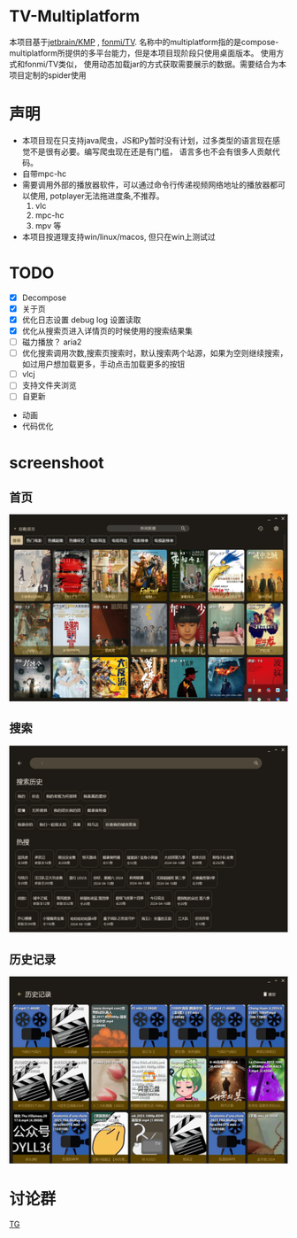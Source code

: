 # TV-Multiplatform
本项目基于[jetbrain/KMP](https://github.com/JetBrains/compose-multiplatform-desktop-template#readme)
, [fonmi/TV](https://github.com/FongMi/TV). 名称中的multiplatform指的是compose-multiplatform所提供的多平台能力，但是本项目现阶段只使用桌面版本。
使用方式和fonmi/TV类似， 使用动态加载jar的方式获取需要展示的数据。需要结合为本项目定制的spider使用

# 声明
- 本项目现在只支持java爬虫，JS和Py暂时没有计划，过多类型的语言现在感觉不是很有必要。编写爬虫现在还是有门槛， 语言多也不会有很多人贡献代码。
- 自带mpc-hc
- 需要调用外部的播放器软件，可以通过命令行传递视频网络地址的播放器都可以使用, potplayer无法拖进度条,不推荐。
  1. vlc
  2. mpc-hc
  3. mpv 等
- 本项目按道理支持win/linux/macos, 但只在win上测试过

# TODO
- [x] Decompose
- [x] 关于页
- [x] 优化日志设置 debug log 设置读取
- [x] 优化从搜索页进入详情页的时候使用的搜索结果集
- [ ] 磁力播放？ aria2
- [ ] 优化搜索调用次数,搜索页搜索时，默认搜索两个站源，如果为空则继续搜索，如过用户想加载更多，手动点击加载更多的按钮
- [ ] vlcj
- [ ] 支持文件夹浏览
- [ ] 自更新
- 动画
- 代码优化
  
# screenshoot
## 首页
![](readme_images/home.png)
## 搜索
![](readme_images/search.png)
## 历史记录
![](readme_images/history.png)


# 讨论群
[TG](https://t.me/tv_multiplatform)